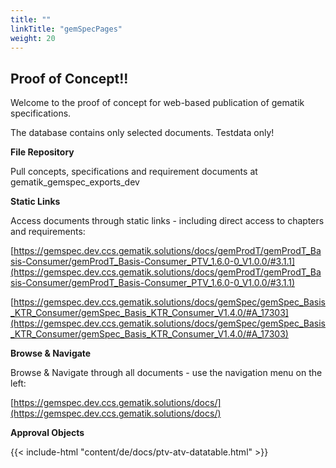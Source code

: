 ```yaml
---
title: ""
linkTitle: "gemSpecPages"
weight: 20
---
```

<h2>Proof of Concept!!</h2>

Welcome to the proof of concept for web-based publication of gematik specifications.

The database contains only selected documents. Testdata only!

**File Repository**

Pull concepts, specifications and requirement documents at gematik_gemspec_exports_dev

**Static Links**

Access documents through static links - including direct access to chapters and requirements:

[https://gemspec.dev.ccs.gematik.solutions/docs/gemProdT/gemProdT_Basis-Consumer/gemProdT_Basis-Consumer_PTV_1.6.0-0_V1.0.0/#3.1.1](https://gemspec.dev.ccs.gematik.solutions/docs/gemProdT/gemProdT_Basis-Consumer/gemProdT_Basis-Consumer_PTV_1.6.0-0_V1.0.0/#3.1.1)

[https://gemspec.dev.ccs.gematik.solutions/docs/gemSpec/gemSpec_Basis_KTR_Consumer/gemSpec_Basis_KTR_Consumer_V1.4.0/#A_17303](https://gemspec.dev.ccs.gematik.solutions/docs/gemSpec/gemSpec_Basis_KTR_Consumer/gemSpec_Basis_KTR_Consumer_V1.4.0/#A_17303)

**Browse & Navigate**

Browse & Navigate through all documents - use the navigation menu on the left:

[https://gemspec.dev.ccs.gematik.solutions/docs/](https://gemspec.dev.ccs.gematik.solutions/docs/) 

**Approval Objects**

{{< include-html "content/de/docs/ptv-atv-datatable.html" >}}
